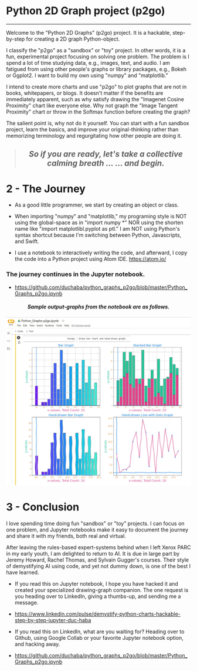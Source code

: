 # Python 2D Graph project (p2go)
---

Welcome to the "Python 2D Graphs" (p2go) project. It is a hackable, step-by-step for creating a 2D graph Python-object. 

I classify the "p2go" as a "sandbox" or "toy" project. In other words, it is a fun, experimental project focusing on solving one problem. The problem is I spend a lot of time studying data, e.g., images, text, and audio. I am fatigued from using other people's graphs or library packages, e.g., Bokeh or Ggplot2. I want to build my own using "numpy" and "matplotlib."

I intend to create more charts and use "p2go" to plot graphs that are not in books, whitepapers, or blogs. It doesn't matter if the benefits are immediately apparent, such as why satisfy drawing the "Imagenet Cosine Proximity" chart like everyone else. Why not graph the "Image Tangent Proximity" chart or throw in the Softmax function before creating the graph? 

The salient point is, why not do it yourself. You can start with a fun sandbox project, learn the basics, and improve your original-thinking rather than memorizing terminology and regurgitating how other people are doing it. 

><center><h2><i>So if you are ready, let's take a collective calming breath …  … and begin.</i></h2></center>

# 2 - The Journey

- As a good little programmer, we start by creating an object or class.

- When importing "numpy" and "matplotlib," my programing style is NOT using the global-space as in "import numpy *" NOR using the shorten name like "import matplotlibl.pyplot as ptl." I am NOT using Python's syntax shortcut because I'm switching between Python, Javascripts, and Swift. 

- I use a notebook to interactively writing the code, and afterward, I copy the code into a Python project using Atom IDE. https://atom.io/

### The journey continues in the Jupyter notebook. 

- https://github.com/duchaba/python_graphs_p2go/blob/master/Python_Graphs_p2go.ipynb

<center><h4><i>Sample output-graphs from the notebook are as follows.</i></h4></center>

![sample-1](https://github.com/duchaba/python_graphs_p2go/blob/master/p2go_sample1.jpg?raw=true)


# 3 - Conclusion

I love spending time doing fun "sandbox" or "toy" projects. I can focus on one problem, and Jupyter notebooks make it easy to document the journey and share it with my friends, both real and virtual. 

After leaving the rules-based expert-systems behind when I left Xerox PARC in my early youth, I am delighted to return to AI. It is due in large part by Jeremy Howard, Rachel Thomas, and Sylvain Gugger's courses. Their style of demystifying AI using code, and yet not dummy down, is one of the best I have learned. 

- If you read this on Jupyter notebook, I hope you have hacked it and created your specialized drawing-graph companion. The one request is you heading over to LinkedIn, giving a thumbs-up, and sending me a message. 

- https://www.linkedin.com/pulse/demystify-python-charts-hackable-step-by-step-jupyter-duc-haba

- If you read this on LinkedIn, what are you waiting for? Heading over to Github, using Google Collab or your favorite Jupyter notebook option, and hacking away.

- https://github.com/duchaba/python_graphs_p2go/blob/master/Python_Graphs_p2go.ipynb
